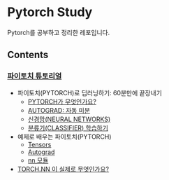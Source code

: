 # Pytorch Study

Pytorch를 공부하고 정리한 레포입니다.

## Contents

### [파이토치 튜토리얼](https://tutorials.pytorch.kr/)

- 파이토치(PYTORCH)로 딥러닝하기: 60분만에 끝장내기
    - [PYTORCH가 무엇인가요?](./tutorials/tensor_tutorial.ipynb)
    - [AUTOGRAD: 자동 미분](./tutorials/autograd_tutorial.ipynb)
    - [신경망(NEURAL NETWORKS)](./tutorials/neural_networks_tutorial.ipynb)
    - [분류기(CLASSIFIER) 학습하기](./tutorials/cifar10_tutorial.ipynb)
- 예제로 배우는 파이토치(PYTORCH)
    - [Tensors](./pytorch_with_examples/tensors.ipynb)
    - [Autograd](./pytorch_with_examples/autograd.ipynb)
    - [nn 모듈](./pytorch_with_examples/pytorch-nn.ipynb)
- [TORCH.NN 이 실제로 무엇인가요?](./nn_tutorial/nn_tutorial.ipynb)

